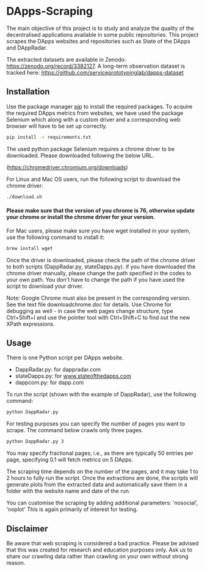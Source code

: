# DApps-Scraping

The main objective of this project is to study and analyze the quality of the decentralised applications available in some public repositories. This project scrapes the DApps websites and repositories such as State of the DApps and DAppRadar.

The extracted datasets are available in Zenodo: https://zenodo.org/record/3382127. 
A long-term observation dataset is tracked here: https://github.com/serviceprototypinglab/dapps-dataset

## Installation

Use the package manager [pip](https://pip.pypa.io/en/stable/) to install the required packages.
To acquire the required DApps metrics from websites, we have used the package Selenium which along with a custom driver and a corresponding web browser will have to be set up correctly.

```bash
pip install -r requirements.txt
```
The used python package Selenium requires a chrome driver to be downloaded. Please downloaded following the below URL.

(https://chromedriver.chromium.org/downloads)

For Linux and Mac OS users, run the following script to download the chrome driver:

```bash
./download.sh 
```
#### Please make sure that the version of you chrome is 76, otherwise update your chrome or install the chrome driver for your version.

For Mac users, please make sure you have wget installed in your system, use the following command to install it:

```bash
brew install wget 
```

Once the driver is downloaded, please check the path of the chrome driver to both scripts (DappRadar.py, stateDapps.py).
if you have downloaded the chrome driver manually, please change the path specified in the codes to your own path. You don't have to change the path if you have used the script to download your driver.

Note: Google Chrome must also be present in the corresponding version. See the text file downloadchrome.doc for details.
Use Chrome for debugging as well - in case the web pages change structure, type Ctrl+Shift+I and use the pointer tool with Ctrl+Shift+C to find out the new XPath expressions.

## Usage

There is one Python script per DApps website.
 - DappRadar.py: for dappradar.com
 - stateDapps.py: for www.stateofthedapps.com
 - dappcom.py: for dapp.com

To run the script (shown with the example of DappRadar), use the following command:

```bash
python DappRadar.py
```
For testing purposes you can specify the number of pages you want to scrape. The command below crawls only three pages.

```bash
python DappRadar.py 3 
```

You may specify fractional pages; i.e., as there are typically 50 entries per page, specifying 0.1 will fetch metrics on 5 DApps.

The scraping time depends on the number of the pages, and it may take 1 to 2 hours to fully run the script.
Once the extractions are done, the scripts will generate plots from the extracted data and automatically save them in a folder with the website name and date of the run.

You can customise the scraping by adding additional parameters: 'nosocial', 'noplot'
This is again primarily of interest for testing.

## Disclaimer
Be aware that web scraping is considered a bad practice. Please be advised that this was created for research and education purposes only.
Ask us to share our crawling data rather than crawling on your own without strong reason.
